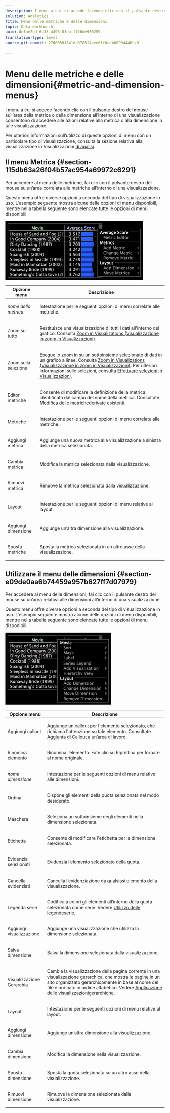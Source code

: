 ```yaml
---
description: I menu a cui si accede facendo clic con il pulsante destro del mouse sull’area della metrica o della dimensione all’interno di una visualizzazione consentono di accedere alle azioni relative alla metrica o alla dimensione in tale visualizzazione.
solution: Analytics
title: Menu delle metriche e delle dimensioni
topic: Data workbench
uuid: 0dfae2bd-6c33-4496-83ea-f7f6de960259
translation-type: tm+mt
source-git-commit: 27600561841db3705f4eee6ff0aeb8890444bbc9

---
```



# Menu delle metriche e delle dimensioni{#metric-and-dimension-menus}

I menu a cui si accede facendo clic con il pulsante destro del mouse sull’area della metrica o della dimensione all’interno di una visualizzazione consentono di accedere alle azioni relative alla metrica o alla dimensione in tale visualizzazione.

Per ulteriori informazioni sull’utilizzo di queste opzioni di menu con un particolare tipo di visualizzazione, consulta la sezione relativa alla visualizzazione in Visualizzazioni [di analisi](../../../home/c-get-started/c-analysis-vis/c-analysis-vis.md).

## Il menu Metrica {#section-115db63a26f04b57ac954a69972c6291}

Per accedere al menu delle metriche, fai clic con il pulsante destro del mouse su un’area correlata alle metriche all’interno di una visualizzazione.

Questo menu offre diverse opzioni a seconda del tipo di visualizzazione in uso. L&#39;esempio seguente mostra alcune delle opzioni di menu disponibili, mentre nella tabella seguente sono elencate tutte le opzioni di menu disponibili.

![](assets/mnu_Metric.png)

<table id="table_81EFAC2D754843DD98C2DDF81A35A2B4"> 
 <thead> 
  <tr> 
   <th colname="col1" class="entry"> Opzione menu </th> 
   <th colname="col2" class="entry"> Descrizione </th> 
  </tr> 
 </thead>
 <tbody> 
  <tr> 
   <td colname="col1"> <i>nome della metrica</i> </td> 
   <td colname="col2"> <p>Intestazione per le seguenti opzioni di menu correlate alle metriche. </p> </td> 
  </tr> 
  <tr> 
   <td colname="col1"> <p>Zoom su tutto </p> </td> 
   <td colname="col2"> <p>Restituisce una visualizzazione di tutti i dati all'interno del grafico. Consulta <a href="../../../home/c-get-started/c-vis/c-zoom-vis.md#concept-7e33670bb5344f78a316f1a84cc20530"> Zoom in Visualizations (Visualizzazione in zoom in Visualizzazioni)</a>. </p> </td> 
  </tr> 
  <tr> 
   <td colname="col1"> <p>Zoom sulla selezione </p> </td> 
   <td colname="col2"> <p>Esegue lo zoom in su un sottoinsieme selezionato di dati in un grafico a linee. Consulta <a href="../../../home/c-get-started/c-vis/c-zoom-vis.md#concept-7e33670bb5344f78a316f1a84cc20530"> Zoom in Visualizations (Visualizzazione in zoom in Visualizzazioni)</a>. Per ulteriori informazioni sulle selezioni, consulta <a href="../../../home/c-get-started/c-vis/c-sel-vis/c-sel-vis.md#concept-012870ec22c7476e9afbf3b8b2515746"> Effettuare selezioni in Visualizzazioni</a>. </p> </td> 
  </tr> 
  <tr> 
   <td colname="col1"> <p>Editor metriche </p> </td> 
   <td colname="col2"> <p>Consente di modificare la definizione della metrica identificata dal campo del nome della metrica. Consultate <a href="../../../home/c-get-started/c-admin-intrf/c-prof-mgr/c-drvd-mtrcs.md#section-db6d924cf4e14bcc8d57cfe1059fc797"> Modifica delle metriche</a>derivate esistenti. </p> </td> 
  </tr> 
  <tr> 
   <td colname="col1"> <p>Metriche </p> </td> 
   <td colname="col2"> <p>Intestazione per le seguenti opzioni di menu correlate alle metriche. </p> </td> 
  </tr> 
  <tr> 
   <td colname="col1"> <p>Aggiungi metrica </p> </td> 
   <td colname="col2"> <p>Aggiunge una nuova metrica alla visualizzazione a sinistra della metrica selezionata. </p> </td> 
  </tr> 
  <tr> 
   <td colname="col1"> <p>Cambia metrica </p> </td> 
   <td colname="col2"> <p>Modifica la metrica selezionata nella visualizzazione. </p> </td> 
  </tr> 
  <tr> 
   <td colname="col1"> <p>Rimuovi metrica </p> </td> 
   <td colname="col2"> <p>Rimuove la metrica selezionata dalla visualizzazione. </p> </td> 
  </tr> 
  <tr> 
   <td colname="col1"> <p>Layout </p> </td> 
   <td colname="col2"> <p>Intestazione per le seguenti opzioni di menu relative al layout. </p> </td> 
  </tr> 
  <tr> 
   <td colname="col1"> <p>Aggiungi dimensione </p> </td> 
   <td colname="col2"> <p>Aggiunge un’altra dimensione alla visualizzazione. </p> </td> 
  </tr> 
  <tr> 
   <td colname="col1"> <p>Sposta metriche </p> </td> 
   <td colname="col2"> <p>Sposta la metrica selezionata in un altro asse della visualizzazione. </p> </td> 
  </tr> 
 </tbody> 
</table>

## Utilizzare il menu delle dimensioni {#section-e09de0aa6b74459a957b627ff7d07979}

Per accedere al menu delle dimensioni, fai clic con il pulsante destro del mouse su un’area relativa alle dimensioni all’interno di una visualizzazione.

Questo menu offre diverse opzioni a seconda del tipo di visualizzazione in uso. L&#39;esempio seguente mostra alcune delle opzioni di menu disponibili, mentre nella tabella seguente sono elencate tutte le opzioni di menu disponibili.

![](assets/mnu_Dimension.png)

<table id="table_D8BB675B710B48A783B1C9EB206033E9"> 
 <thead> 
  <tr> 
   <th colname="col1" class="entry"> Opzione menu </th> 
   <th colname="col2" class="entry"> Descrizione </th> 
  </tr> 
 </thead>
 <tbody> 
  <tr> 
   <td colname="col1"> <p>Aggiungi callout </p> </td> 
   <td colname="col2"> <p>Aggiunge un callout per l'elemento selezionato, che richiama l'attenzione su tale elemento. Consultate <a href="../../../home/c-get-started/c-vis/c-call-wkspc.md#concept-212b09e763044d938987b4a9c658adc0"> Aggiunta di Callout a un’area di lavoro</a>. </p> </td> 
  </tr> 
  <tr> 
   <td colname="col1"> <p>Rinomina elemento </p> </td> 
   <td colname="col2"> <p>Rinomina l’elemento. Fate clic su <span class="uicontrol"> Ripristina</span> per tornare al nome originale. </p> </td> 
  </tr> 
  <tr> 
   <td colname="col1"> <p><i>nome dimensione</i> </p> </td> 
   <td colname="col2"> <p>Intestazione per le seguenti opzioni di menu relative alle dimensioni. </p> </td> 
  </tr> 
  <tr> 
   <td colname="col1"> <p>Ordina </p> </td> 
   <td colname="col2"> <p>Dispone gli elementi della quota selezionata nel modo desiderato. </p> </td> 
  </tr> 
  <tr> 
   <td colname="col1"> <p>Maschera </p> </td> 
   <td colname="col2"> <p>Seleziona un sottoinsieme degli elementi nella dimensione selezionata. </p> </td> 
  </tr> 
  <tr> 
   <td colname="col1"> <p>Etichetta </p> </td> 
   <td colname="col2"> <p>Consente di modificare l'etichetta per la dimensione selezionata. </p> </td> 
  </tr> 
  <tr> 
   <td colname="col1"> <p>Evidenzia selezionati </p> </td> 
   <td colname="col2"> <p>Evidenzia l’elemento selezionato della quota. </p> </td> 
  </tr> 
  <tr> 
   <td colname="col1"> <p>Cancella evidenziati </p> </td> 
   <td colname="col2"> <p>Cancella l’evidenziazione da qualsiasi elemento della visualizzazione. </p> </td> 
  </tr> 
  <tr> 
   <td colname="col1"> <p>Legenda serie </p> </td> 
   <td colname="col2"> <p>Codifica a colori gli elementi all’interno della quota selezionata come serie. Vedere <a href="../../../home/c-get-started/c-analysis-vis/c-tables/c-srs-leg.md#concept-c48042a705524bc4b63cd6f24874cc12"> Utilizzo delle legende</a>serie. </p> </td> 
  </tr> 
  <tr> 
   <td colname="col1"> <p>Aggiungi visualizzazione </p> </td> 
   <td colname="col2"> <p>Aggiunge una visualizzazione che utilizza la dimensione selezionata. </p> </td> 
  </tr> 
  <tr> 
   <td colname="col1"> <p>Salva dimensione </p> </td> 
   <td colname="col2"> <p>Salva la dimensione selezionata dalla visualizzazione. </p> </td> 
  </tr> 
  <tr> 
   <td colname="col1"> <p>Visualizzazione Gerarchia </p> </td> 
   <td colname="col2"> <p>Cambia la visualizzazione della pagina corrente in una visualizzazione gerarchica, che mostra le pagine in un sito organizzato gerarchicamente in base al nome del file e ordinato in ordine alfabetico. Vedere <a href="../../../home/c-get-started/c-analysis-vis/c-tables/c-hier-vews.md#concept-b461183424a841eb94f8143a0eaf9bff"> Applicazione delle visualizzazioni</a>gerarchiche. </p> </td> 
  </tr> 
  <tr> 
   <td colname="col1"> <p>Layout </p> </td> 
   <td colname="col2"> <p>Intestazione per le seguenti opzioni di menu relative al layout. </p> </td> 
  </tr> 
  <tr> 
   <td colname="col1"> <p>Aggiungi dimensione </p> </td> 
   <td colname="col2"> <p>Aggiunge un’altra dimensione alla visualizzazione. </p> </td> 
  </tr> 
  <tr> 
   <td colname="col1"> <p>Cambia dimensione </p> </td> 
   <td colname="col2"> <p>Modifica la dimensione nella visualizzazione. </p> </td> 
  </tr> 
  <tr> 
   <td colname="col1"> <p>Sposta dimensione </p> </td> 
   <td colname="col2"> <p>Sposta la quota selezionata su un altro asse della visualizzazione. </p> </td> 
  </tr> 
  <tr> 
   <td colname="col1"> <p>Rimuovi dimensione </p> </td> 
   <td colname="col2"> <p>Rimuove la dimensione selezionata dalla visualizzazione. </p> </td> 
  </tr> 
 </tbody> 
</table>

